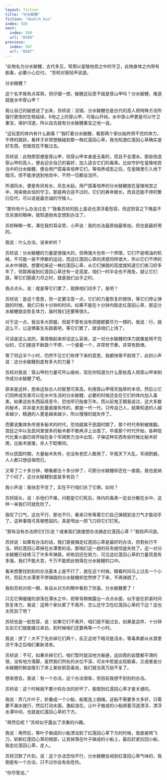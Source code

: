 ```yaml
---
layout: fiction
title: "分水鲮鲤"
fiction: "deatch_bus"
index: 588
next:
  index: 589
  url: "0589"
previous:
  index: 587
  url: "0587"
---
```

“此物名为分水鲮鲤，古代多见，常用以皇陵地宫之中的守卫，此物身体之内带有剧毒，必要小心应付。  ”苏桢对我轻声说道。

分水鲮鲤？

这个名字我有点耳熟，但仔细一想，鲮鲤这玩意不就是穿山甲吗？分水鲮鲤，难道就是水中穿山甲？

我让自己的疑惑说了出来，苏桢说：没错，分水鲮鲤也是古代的高人用特殊方法所强行更改的生物延续，6地之上的穿山甲，可凿山开岭。水中穿山甲更是可以守卫重宝，保护河道，所以自古就有分水鲮鲤重宝之地一说。

“这玩意的体内有什么剧毒？”我盯着分水鲮鲤，看那两个家伙始终用不完的体力，不停的跳跃，看样子非常想触碰到那一株红莲回心草，我也知道红莲回心草确实是好东西，但我现在不敢过去。

苏桢说：此物原型便是穿山甲，但穿山甲本身是无毒的，而且不会潜水，那些改造穿山甲的高人，便会迎合自己的喜好，加入适合它们的毒素。比如守护在皇陵地宫当中的分水鲮鲤，便会用尸腐毒来培养它们，等培养成型之后，在皇陵里引入地下暗河，但不能渗透到地宫中，不然一切都会泡坏。

所谓风水，便是有风有水，风生水起。用尸腐毒培养的分水鲮鲤放在皇陵地宫之中，用来做永恒的守卫，那是再合适不过的，它们的寿命极长，而且还能不停的繁衍后代，可以说是最忠诚的守陵人。

“那你有什么办法过去？”我看苏桢的脸上虽说也漂浮着愁容，但这愁容之下掩盖不住另类的眼神，我知道她肯定想到办法了。

苏桢眯眼一笑，凑在我的耳朵旁，小声说：我的办法最原始最笨拙，但也是最好用的。

我说：什么办法，说来听听？

苏桢说：分水鲮鲤的力量是很强大的，但再强大也有一个界限，它们不是喝油的机械，不可能一直不停歇的运动，而这红莲回心草的诱惑同样很大，所以它们不停的从水中弹跳，想要吃掉这一株红莲回心草，从它们弹跳的高度就知道它们练习好多年了，但距离碰到红莲回心草还有一定高度，咱们一时半会也不用急，就让它们跳，等它们筋疲力尽之时，就是我们出手之时。

我点点头，说：就是等它们累了，就换咱们动手了，是吧？

苏桢说：是这个意思，但一定要注意一点，它们的力量恢复的很快，等它们停止弹跳的时候，我们只有十分钟的时间，如果不能在十分钟内取走红莲回心草，那这分水鲮鲤就会恢复体力，届时我们还要等很久。

对于这一点，我没多大把握，但是不管有没有把握都要尽力一搏的，我说：行，就这么干，让这俩畜生先跳着吧，等它们累了，就该咱们上场了。

可话是这么说的，事情做起来却没这么容易，这一对分水鲮鲤的体力就像是用不完似的，它们接连不断跳个不停，一个接着一个，非常有节奏，非常有韵律。

等了将近半个小时，仍然不见它们有停下来的意思，我都快等不耐烦了，此刻小声说：这分水鲮鲤到底有多大的力量？

苏桢对我说：穿山甲的力量可开山凿岭，现在你知道为什么那些高人用穿山甲来制作成分水鲮鲤了吧。

原来是这样，想来这些古人的智慧可真高，利用穿山甲得天独厚的本领，然后让它们饲养成另类可以在水中生活的分水鲮鲤，必要的时候还会在它们的体内加入毒素，如果这些东西延续至今，恐怕早已贻害万年。而以前鬼王跟我说过，这大多数的秘术，并非是大批量直接失传的，都是一代一代，只传自己人，结果知道的人越来越少，精通的人更是越来越少，所以慢慢的就失传了。

而要说集体失传很多秘术的时代，恐怕就属于民国时期了，那个时代帝制被推翻，宫廷之中以及民间里很多的秘术都不敢再浮上台面了。毕竟那个时代开始，各种现代化重火器已经开始在各个军阀势力当中出现，子弹这种东西有些时候比秘术好用，比秘术直接，杀人于眨眼间。

所以民国时期，大量秘术失传，也没有老匠人敢用了，毕竟天下大乱，军阀割据，人人都只想自保而已。

又等了二十多分钟，眼看都五十多分钟了，可那分水鲮鲤却还在一直跳，我也是纳了个闷了，这分水鲮鲤到底是多有劲？

我小声说：我快忍不住了，实在不行咱们杀了它俩，如何？

苏桢摇头，说：杀他们不难，问题是它们死后，体内的毒素一定会分散在水中，这样一来我们可就危险了。

我叹了口气，这也不行，那也不行，看来只有等着它们自己弹跳到没力气才能动手了。这种事情可真够憋屈的，真是甩出一把飞刀将它们钉死。

“那有没有办法把它们引走？或者我们直接想办法摘走红莲回心草？”我轻声问道。

苏桢说：如果有办法的话，我们直接摘走红莲回心草是最好的办法，但若执行不当，把红莲回心草掉在水潭里的话，那咱们这一趟的任务就彻底失败了。这一对分水鲮鲤已经练习了许多年弹跳，却依旧还在努力，可见这红莲回心草的力量究竟有多强，我们不能大意，千万不能把此物落在分水鲮鲤的口中。

看来想要找到别的办法基本上是不行了，就在这个时候，眼看时间马上过去一个小时，而前方水潭里不停弹跳的分水鲮鲤却忽然停了下来，不再弹跳了。

我和苏桢对视一眼，各自从对方的眼中看到了欣喜，分水鲮鲤累了！

只见它俩缓缓的游荡在潭水之中，把脊背稍微露出一点点水面，似乎是在抓紧时间恢复体力，我说：这两个家伙累了不离开，怎么还守卫在红莲回心草的下边？这也太死劲了吧？

苏桢也是一脸愁容，说：如果它们不离开，咱们就不能过去，如果是这样，十分钟左右它们就能缓过来劲，到时候咱们还要再等一个小时。

我说：拼了！大不了先杀掉它们两个，反正这地下暗河是活水，等毒素都从水源里流干净之后咱们重新进来。

苏桢说：不可，如果杀掉它们，咱们暂时就没地方躲避，这四周的岩壁都平滑的很，没有地方落脚，虽然我们所处的水位不深，可水中若是出现剧毒，又或者是分水鲮鲤的鲜血吸引了岸上某些邪恶毒虫，我们就当真万劫不复了。

想来想去，我说：有一个办法，这个办法很笨，但目前我想不到别的办法。

苏桢说：这个时候就不要计较办法的好坏了，能取到红莲回心草才是关键的。

我说：弄几片叶子，折叠成一个小船，船尾连上细绳，这船不需要多大多好，只需要不漏水就行，然后打动水面，激起浪花，让叶子做成的小船顺着河道漂浮，漂浮水潭中间，也就是红莲回心草的下方。

“再然后呢？”苏桢似乎露出了浓重的兴趣。

我说：再然后，等叶子做成的小船漂泊到了红莲回心草下方的时候，我直接用飞刀，斩断红莲回心草的根部，让其掉落在叶子做成的小船上，最后赶紧拉回小船，取走红莲回心草，走人。

苏桢沉默了片刻，说：这个办法恐怕不行，分水鲮鲤会闻到红莲回心草气味的，我倒是有一个办法，只不过你会有些危险。

“你尽管说。”